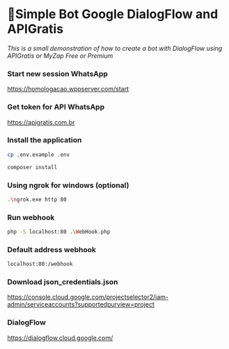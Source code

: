 # 🦜Simple Bot Google DialogFlow and APIGratis
_This is a small demonstration of how to create a bot with DialogFlow using APIGratis or MyZap Free or Premium_

### Start new session WhatsApp
https://homologacao.wppserver.com/start

### Get token for API WhatsApp
https://apigratis.com.br

### Install the application

```bash
cp .env.example .env
```

```bash
composer install
```

### Using ngrok for windows (optional)

```bash
.\ngrok.exe http 80
```

### Run webhook
```bash
php -S localhost:80 .\WebHook.php
```

### Default address webhook
```bash
localhost:80:/webhook
```

### Download json_credentials.json
https://console.cloud.google.com/projectselector2/iam-admin/serviceaccounts?supportedpurview=project

### DialogFlow 
https://dialogflow.cloud.google.com/


